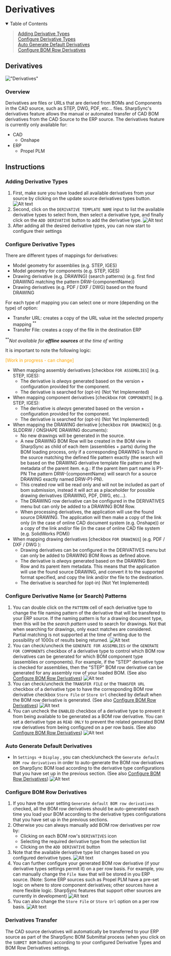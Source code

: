 # Derivatives

<details open>
<summary>Table of Contents</summary>
<blockquote>

[Adding Derivative Types](#adding-derivative-types)  
[Configure Derivative Types](#configure-derivative-types)  
[Auto Generate Default Derivatives](#auto-generate-default-derivatives)  
[Configure BOM Row Derivatives](#configure-bom-row-derivatives)  
</blockquote>
</details>

## Derivatives

!["Derivatives"](images/Derivatives.png)

### Overview

Derivatives are files or URLs that are derived from BOMs and Components in the CAD source, such as STEP, DWG, PDF, etc... files.
SharpSync's derivatives feature allows the manual or automated transfer of CAD BOM derivatives from the CAD Source to the ERP source.
The derivatives feature is currently only available for:
* CAD
  * Onshape
* ERP
  * Propel PLM

## Instructions

### Adding Derivative Types

1. First, make sure you have loaded all available derivatives from your source by clicking on the update source derivatives types button.
![Alt text](images/Derivatives1.png "Update Derivatives Types")
2. Second, click on the `DERIVATIVE TEMPLATE NAME` input to list the available derivative types to select from, then select a derivative type, and finally click on the `ADD DERIVATIVE` button to add the derivative type.
![Alt text](images/Derivatives2.png "Add Derivative Type")
3. After adding all the desired derivative types, you can now start to configure their settings

### Configure Derivative Types

There are different types of mappings for derivatives:

* Model geometry for assemblies (e.g. STEP, IGES)
* Model geometry for components (e.g. STEP, IGES)
* Drawing derivative (e.g. DRAWING) (search patterns) (e.g. first find DRAWING matching the pattern DRW-{componentName})
* Drawing derivatives (e.g. PDF / DXF / DWG) based on the found DRAWING

For each type of mapping you can select one or more (depending on the type) of option:

* Transfer URL: creates a copy of the URL value int the selected property mapping <sup>**</sup>
* Transfer File: creates a copy of the file in the destination ERP

<sup>**</sup>*Not available for **offline sources** at the time of writing*

It is important to note the following logic:

<span style='color:orange'>[Work in progress - can change]</span>

* When mapping assembly derivatives [checkbox `FOR ASSEMBLIES`] (e.g. STEP, IGES):
  * The derivative is *always* generated based on the version + configuration provided for the component.
  * The derivative is searched for (opt-in) (Not Yet Implemented)
* When mapping component derivatives [checkbox `FOR COMPONENTS`] (e.g. STEP, IGES):
  * The derivative is *always* generated based on the version + configuration provided for the component.
  * The derivative is searched for (opt-in) (Not Yet Implemented)
* When mapping the DRAWING derivative [checkbox `FOR DRAWINGS`] (e.g. SLDDRW / ONSHAPE DRAWING documents):
  * No new drawings will be generated in the source.
  * A new DRAWING BOM Row will be created in the BOM view in SharpSync as child of each item (assemblies + parts) during the BOM loading process, only if a corresponding DRAWING is found in the source matching the defined file pattern exactly (the search will be based on the DRAWING derivative template file pattern and the metadata of the parent item. e.g.: If the parent item part name is P1-PN The pattern DRW-{componentName} will search for a source DRAWING exactly named DRW-P1-PN).
  * This created row will be read only and will not be included as part of bom submission, instead it will act as a placeholder for possible drawing derivatives (DRAWING, PDF, DWG, etc...).
  * The DRAWING row derivative can be configured in the DERIVATIVES menu but can only be added to a DRAWING BOM Row.
  * When processing derivatives, the application will use the found source DRAWING. The application will then make a copy of the link only (in the case of online CAD document system (e.g. Onshape)) or a copy of the link and/or file (in the case of online CAD file system (e.g. SolidWorks PDM))
* When mapping drawing derivatives [checkbox `FOR DRAWINGS`] (e.g. PDF / DXF / DWG ):
  * Drawing derivatives can be configured in the DERIVATIVES menu but can only be added to DRAWING BOM Rows as defined above.
  * The derivative is *always* generated based on the DRAWING Bom Row and its parent item metadata. This means that the application will use the found source DRAWING, and convert it to the supported format specified, and copy the link and/or the file to the destination.
  * The derivative is searched for (opt-in) (Not Yet Implemented)

### Configure Derivative Name (or Search) Patterns

1. You can double click on the `PATTERN` cell of each derivative type to change the file naming pattern of the derivative that will be transfered to your ERP source. If the naming pattern is for a drawing document type, then this will be the _search pattern_ used to search for drawings. Not that when searching for drawings, only exact matches are considered. Partial matching is not supported at the time of writing due to the possibility of 1000s of results being returned.
![Alt text](images/Derivatives3.png "Configure Derivative Type Naming Pattern")
2. You can check/uncheck the `GENERATE FOR ASSEMBLIES` or the `GENERATE FOR COMPONENTS` checkbox of a derivative type to control which BOM row derivatives can be generated for which BOM component type (assemblies or components). For example, if the "STEP" derivative type is checked for assemblies, then the "STEP" BOM row derivative can be generated for any assembly row of your loaded BOM. (See also [Configure BOM Row Derivatives](#configure-bom-row-derivatives))
![Alt text](images/Derivatives4.png "Configure Derivative Type Generate For")
3. You can check/uncheck the `TRANSFER FILE` or the `TRANSFER URL` checkbox of a derivative type to have the corresponding BOM row derivative checkbox `Store File` or `Store Url` checked by default when the BOM row derivative is generated. (See also [Configure BOM Row Derivatives](#configure-bom-row-derivatives))
![Alt text](images/Derivatives5.png "Configure Derivative Type Transfer File Or Url")
4. You can uncheck the `ENABLED` checkbox of a derivative type to prevent it from being available to be generated as a BOM row derivative. You can set a derivative type as `READ ONLY` to prevent the related generated BOM row derivatives from being configured on a per row basis. (See also [Configure BOM Row Derivatives](#configure-bom-row-derivatives))
![Alt text](images/Derivatives6.png "Configure Derivative Type Enabled And Read Only")

### Auto Generate Default Derivatives

* In `Settings` -> `Display` , you can check/uncheck the `Generate default BOM row derivatives` in order to auto-generate the BOM row derivatives on SharpSync BOM load according to the derivative type configurations that you have set up in the previous section. (See also [Configure BOM Row Derivatives](#configure-bom-row-derivatives))
![Alt text](images/Derivatives7.png "Auto Generate Default Derivatives")

### Configure BOM Row Derivatives

1. If you have the user setting `Generate default BOM row derivatives` checked, all the BOM row derivatives should be auto-generated each time you load your BOM according to the derivative types configurations that you have set up in the previous sections.
2. Otherwise you can always manually add BOM row derivatives per row by:
   * Clicking on each BOM row's `DERIVATIVES` icon
   * Selecting the required derivative type from the selection list
   * Clicking on the `ADD DERIVATIVE` button
3. Note that the available derivative type list changes based on you configured derivative types.
![Alt text](images/Derivatives8.png "Generate BOM Row Derivatives")
4. You can further configure your generated BOM row derivative (if your derivative types settings permit it) on a per row basis. For example, you can manually change the `File Name` that will be stored in you ERP source. (Note: Some ERP sources such as Propel PLM have a pre-set logic on where to store component derivatives; other sources have a more flexible logic. SharpSync features that support other sources are currently in development)
![Alt text](images/Derivatives9.png "Generate BOM Row Derivatives Edit File Name")
5. You can also change the `Store File` or `Store Url` option on a per row basis.
![Alt text](images/Derivatives10.png "Generate BOM Row Derivatives Edit Store File Or Url")

### Derivatives Transfer

The CAD source derivatives will automatically be transferred to your ERP source as part of the SharpSync BOM Submittal process (when you click on the `SUBMIT BOM` button) according to your configured Derivative Types and BOM Row Derivatives settings.
   
